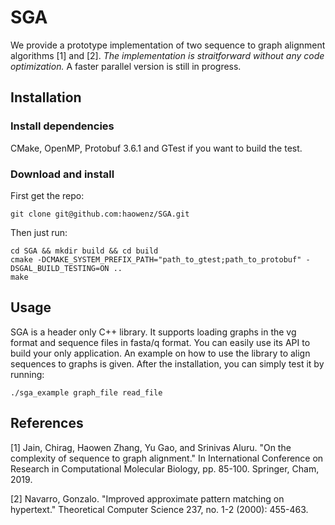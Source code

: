 # SGA
We provide a prototype implementation of two sequence to graph alignment algorithms [1] and [2]. *The implementation is straitforward without any code optimization.* A faster parallel version is still in progress.

## Installation

### Install dependencies
CMake, OpenMP, Protobuf 3.6.1 and GTest if you want to build the test.

### Download and install
First get the repo:
```
git clone git@github.com:haowenz/SGA.git
```
Then just run:
```
cd SGA && mkdir build && cd build
cmake -DCMAKE_SYSTEM_PREFIX_PATH="path_to_gtest;path_to_protobuf" -DSGAL_BUILD_TESTING=ON ..
make
```

## Usage
SGA is a header only C++ library. It supports loading graphs in the vg format and sequence files in fasta/q format. You can easily use its API to build your only application. An example on how to use the library to align sequences to graphs is given. After the installation, you can simply test it by running:
```
./sga_example graph_file read_file
```

## References
[1] Jain, Chirag, Haowen Zhang, Yu Gao, and Srinivas Aluru. "On the complexity of sequence to graph alignment." In International Conference on Research in Computational Molecular Biology, pp. 85-100. Springer, Cham, 2019.

[2] Navarro, Gonzalo. "Improved approximate pattern matching on hypertext." Theoretical Computer Science 237, no. 1-2 (2000): 455-463.
